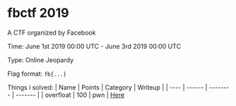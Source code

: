 # fbctf 2019

A CTF organized by Facebook

Time: June 1st 2019 00:00 UTC - June 3rd 2019 00:00 UTC

Type: Online Jeopardy

Flag format: `fb{...}`



Things i solved:
| Name | Points | Category | Writeup |
| ---- | ------ | -------- | ------- |
| overfloat | 100 | pwn | [Here](./overfloat/)

